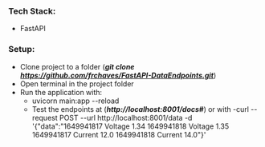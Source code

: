 ### Tech Stack:
- FastAPI

### Setup:
- Clone project to a folder (_**git clone https://github.com/frchaves/FastAPI-DataEndpoints.git**_)
- Open terminal in the project folder
- Run the application with:
  - uvicorn main:app --reload
  - Test the endpoints at (_**http://localhost:8001/docs#**_)
  or with
  -curl --request POST --url http://localhost:8001/data -d '{"data":"1649941817 Voltage 1.34 1649941818 Voltage 1.35 1649941817 Current 12.0 1649941818 Current 14.0"}'
